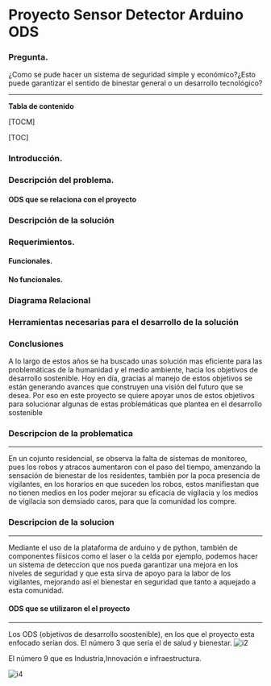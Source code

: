 # Proyecto Sensor Detector Arduino ODS
### Pregunta.



¿Como se pude hacer un sistema de seguridad simple y económico?¿Esto puede garantizar el sentido de binestar general o un desarrollo tecnológico?

------------


 **Tabla de contenido**
 
[TOCM]

[TOC]

### Introducción.
### Descripción del problema.
#### ODS que se relaciona con el proyecto
### Descripción de la solución
### Requerimientos. 
#### Funcionales.
#### No funcionales.
### Diagrama Relacional
### Herramientas necesarias para el desarrollo de la solución
### Conclusiones
A lo largo de estos años  se ha buscado unas solución mas eficiente para las problemáticas de la humanidad y el medio ambiente, hacia los objetivos de desarrollo sostenible. Hoy en día, gracias al manejo de estos objetivos se están generando avances que  construyen una visión del futuro que se desea. Por eso en este proyecto se quiere apoyar unos de estos objetivos para solucionar algunas de estas problemáticas que plantea en el desarrollo sostenible

### Descripcion de la problematica

------------


En un cojunto residencial, se observa la falta de sistemas de monitoreo, pues los robos y atracos aumentaron con el paso del tiempo, amenzando la sensación de bienestar de los residentes, también por la poca presencia de vigilantes, en los horarios en que suceden los robos, estos manifiestan que no tienen medios en los poder mejorar su eficacia de vigilacia y los medios de vigilacia son demsiado caros, para que la comunidad los compre.

###  Descripcion de la solucion

------------

Mediante el uso de la plataforma de arduino y de python, también de componentes fiisicos como el laser o la celda por ejemplo, podemos hacer un sistema de deteccion que nos pueda garantizar una mejora en los niveles de seguridad y que esta sirva de apoyo para la labor de los vigilantes, mejorando así el bienestar en seguridad que tanto a aquejado a esta comunidad.

#### ODS que se utilizaron el el proyecto

------------


Los ODS (objetivos de desarrollo soostenible), en los que el proyecto esta enfocado serían dos.
El número 3 que seria el de salud y bienestar.
![i2](https://user-images.githubusercontent.com/87994643/160049238-4fe0da67-07a4-4851-a131-5f927311c012.jpg)

El número 9 que es Industria,Innovación e infraestructura.

![i4](https://user-images.githubusercontent.com/87994643/160048983-3a616170-94de-4c59-9aa7-128e68ef65c9.png)
